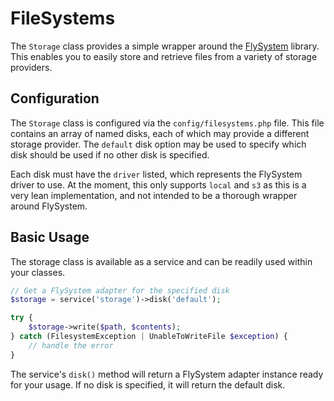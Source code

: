 # FileSystems

The `Storage` class provides a simple wrapper around the [FlySystem](https://flysystem.thephpleague.com/) library. This enables you to easily store and retrieve files from a variety of storage providers.

## Configuration

The `Storage` class is configured via the `config/filesystems.php` file. This file contains an array of named disks, each of which may provide a different storage provider. The `default` disk option may be used to specify which disk should be used if no other disk is specified.

Each disk must have the `driver` listed, which represents the FlySystem driver to use. At the moment, this only supports `local` and `s3` as this is a very lean implementation, and not intended to be a thorough wrapper around FlySystem.

## Basic Usage

The storage class is available as a service and can be readily used within your classes.

```php
// Get a FlySystem adapter for the specified disk
$storage = service('storage')->disk('default');

try {
    $storage->write($path, $contents);
} catch (FilesystemException | UnableToWriteFile $exception) {
    // handle the error
}
```

The service's `disk()` method will return a FlySystem adapter instance ready for your usage. If no disk is specified, it will return the default disk.

